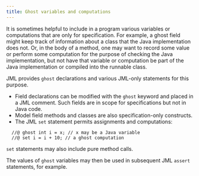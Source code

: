 ```yaml
---
title: Ghost variables and computations
---
```


It is sometimes helpful to include in a program various variables or computations that are only for specification.
For example, a ghost field might keep track of information about a class that the Java implementation does not.
Or, in the body of a method, one may want to record some value or perform some computation for the purpose of 
checking the Java implementation, but not have that variable or computation be part of the Java implementation or 
compiled into the runnable class.

JML provides `ghost` declarations and various JML-only statements for this purpose.

- Field declarations can be modified with the `ghost` keyword and placed in a JML comment. Such fields are in scope for
specifications but not in Java code.
- Model field methods and classes are also specification-only constructs.
- The JML `set` statement permits assignments and computations:
```
  //@ ghost int i = x; // x may be a Java variable
  //@ set i = i + 10; // a ghost computation
```
`set` statements may also include pure method calls.

The values of `ghost` variables may then be used in subsequent JML `assert` statements, for example.
